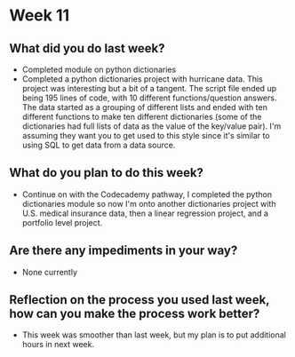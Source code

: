 # Week 11

## What did you do last week?
- Completed module on python dictionaries
- Completed a python dictionaries project with hurricane data. This project was interesting but a bit of a tangent. The script file ended up being 195 lines of code, with 10 different functions/question answers. The data started as a grouping of different lists and ended with ten different functions to make ten different dictionaries (some of the dictionaries had full lists of data as the value of the key/value pair). I'm assuming they want you to get used to this style since it's similar to using SQL to get data from a data source.

## What do you plan to do this week?
- Continue on with the Codecademy pathway, I completed the python dictionaries module so now I'm onto another dictionaries project with U.S. medical insurance data, then a linear regression project, and a portfolio level project.

## Are there any impediments in your way?
- None currently

## Reflection on the process you used last week, how can you make the process work better?
- This week was smoother than last week, but my plan is to put additional hours in next week. 
